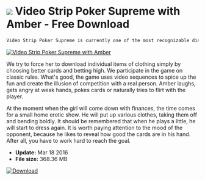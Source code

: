 # ![](https://cdn.softexe.net/static/icon/win.gif) Video Strip Poker Supreme with Amber  - Free Download

```sh
Video Strip Poker Supreme is currently one of the most recognizable disassembled computer poker games, constituting the entire platform where adults can buy additional opponents. The creators knew how to encourage the undecided to become interested in their entertainment product. They have provided a free, full version of the title with one hero, Amber will be charming, to play.
```
[![Video Strip Poker Supreme with Amber](https://gallery.dpcdn.pl/imgc/Tools/66569/g_-_420x350_1.5_-_x20160318161543_2.jpg)](https://softexe.net/win/games-entertainment/logical/video-strip-poker-supreme-with-amber:ppfph.html)

We try to force her to download individual items of clothing simply by choosing better cards and betting high. We participate in the game on classic rules. What's good, the game uses video sequences to spice up the fun and create the illusion of competition with a real person. Amber laughs, gets angry at weak hands, pokes cards or naturally tries to flirt with the player.
 
 
 At the moment when the girl will come down with finances, the time comes for a small home erotic show. He will put up various clothes, taking them off and bending boldly. It should be remembered that when he plays a little, he will start to dress again. It is worth paying attention to the mood of the opponent, because he likes to reveal how good the cards are in his hand. After all, you have to work hard to reach the goal.


- **Update:** Mar 18 2016
- **File size:** 368.36 MB

[![Download](https://cdn.softexe.net/static/img/download.png)](https://softexe.net/win/games-entertainment/logical/video-strip-poker-supreme-with-amber:ppfph.html)

